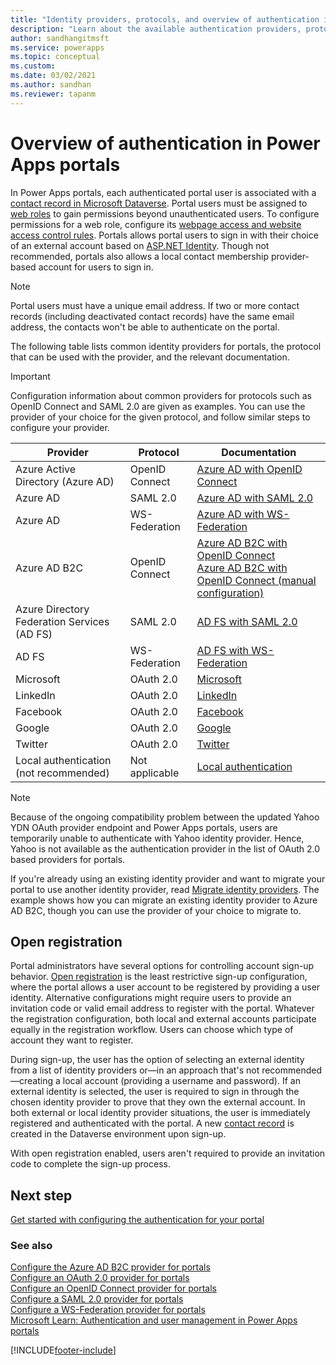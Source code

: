 ```yaml
---
title: "Identity providers, protocols, and overview of authentication in Power Apps portals. | MicrosoftDocs"
description: "Learn about the available authentication providers, protocols, and examples to set up authentication for Power Apps portals."
author: sandhangitmsft
ms.service: powerapps
ms.topic: conceptual
ms.custom: 
ms.date: 03/02/2021
ms.author: sandhan
ms.reviewer: tapanm
---
```


# Overview of authentication in Power Apps portals

In Power Apps portals, each authenticated portal user is associated with a [contact record in Microsoft Dataverse](../../../developer/data-platform/customer-entities-account-contact.md#contact-entity). Portal users must be assigned to [web roles](create-web-roles.md) to gain permissions beyond unauthenticated users. To configure permissions for a web role, configure its [webpage access and website access control rules](webpage-access-control.md). Portals allows portal users to sign in with their choice of an external account based on [ASP.NET Identity](https://www.asp.net/identity). Though not recommended, portals also allows a local contact membership provider-based account for users to sign in.

> [!NOTE]
> Portal users must have a unique email address. If two or more contact records (including deactivated contact records) have the same email address, the contacts won't be able to authenticate on the portal.

The following table lists common identity providers for portals, the protocol that can be used with the provider, and the relevant documentation.

> [!IMPORTANT]
> Configuration information about common providers for protocols such as OpenID Connect and SAML 2.0 are given as examples. You can use the provider of your choice for the given protocol, and follow similar steps to configure your provider.

| Provider | Protocol | Documentation |
| - | - | - |
| Azure Active Directory (Azure AD) | OpenID Connect | [Azure AD with OpenID Connect](configure-openid-settings.md) |
| Azure AD | SAML 2.0 | [Azure AD with SAML 2.0](configure-saml2-settings-azure-ad.md) |
| Azure AD | WS-Federation | [Azure AD with WS-Federation](configure-ws-federation-settings-azure-ad.md) |
| Azure AD B2C | OpenID Connect | [Azure AD B2C with OpenID Connect](configure-azure-ad-b2c-provider.md) <br> [Azure AD B2C with OpenID Connect (manual configuration)](configure-azure-ad-b2c-provider-manual.md) |
| Azure Directory Federation Services (AD FS) | SAML 2.0 | [AD FS with SAML 2.0](configure-saml2-settings.md) |
| AD FS | WS-Federation | [AD FS with WS-Federation](configure-ws-federation-settings.md)
| Microsoft | OAuth 2.0 | [Microsoft](configure-oauth2-microsoft.md) |
| LinkedIn | OAuth 2.0 | [LinkedIn](configure-oauth2-linkedin.md) |
| Facebook | OAuth 2.0 | [Facebook](configure-oauth2-facebook.md) |
| Google | OAuth 2.0 | [Google](configure-oauth2-google.md) |
| Twitter | OAuth 2.0 | [Twitter](configure-oauth2-twitter.md) |
| Local authentication <br>(not recommended) | Not applicable | [Local authentication](set-authentication-identity.md) |

> [!NOTE]
> Because of the ongoing compatibility problem between the updated Yahoo YDN OAuth provider endpoint and Power Apps portals, users are temporarily unable to authenticate with Yahoo identity provider. Hence, Yahoo is not available as the authentication provider in the list of OAuth 2.0 based providers for portals.

If you're already using an existing identity provider and want to migrate your portal to use another identity provider, read [Migrate identity providers](migrate-identity-providers.md). The example shows how you can migrate an existing identity provider to Azure AD B2C, though you can use the provider of your choice to migrate to.

## Open registration

Portal administrators have several options for controlling account sign-up behavior. [Open registration](use-simplified-authentication-configuration.md#general-authentication-settings) is the least restrictive sign-up configuration, where the portal allows a user account to be registered by providing a user identity. Alternative configurations might require users to provide an invitation code or valid email address to register with the portal. Whatever the registration configuration, both local and external accounts participate equally in the registration workflow. Users can choose which type of account they want to register.

During sign-up, the user has the option of selecting an external identity from a list of identity providers or&mdash;in an approach that's not recommended&mdash;creating a local account (providing a username and password). If an external identity is selected, the user is required to sign in through the chosen identity provider to prove that they own the external account. In both external or local identity provider situations, the user is immediately registered and authenticated with the portal. A new [contact record](../../../developer/data-platform/customer-entities-account-contact.md#contact-entity) is created in the Dataverse environment upon sign-up.

With open registration enabled, users aren't required to provide an invitation code to complete the sign-up process.

## Next step

[Get started with configuring the authentication for your portal](use-simplified-authentication-configuration.md)

### See also

[Configure the Azure AD B2C provider for portals](configure-azure-ad-b2c-provider.md)  
[Configure an OAuth 2.0 provider for portals](configure-oauth2-provider.md)  
[Configure an OpenID Connect provider for portals](configure-openid-provider.md)  
[Configure a SAML 2.0 provider for portals](configure-saml2-provider.md)  
[Configure a WS-Federation provider for portals](configure-ws-federation-provider.md)  
[Microsoft Learn: Authentication and user management in Power Apps portals](/learn/modules/authentication-user-management/)


[!INCLUDE[footer-include](../../../includes/footer-banner.md)]